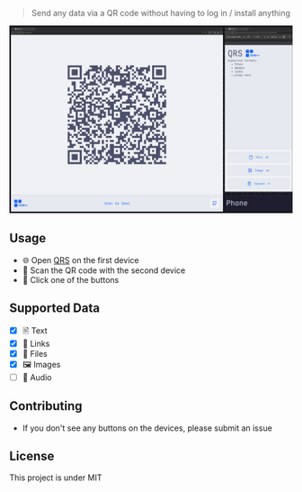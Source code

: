 > Send any data via a QR code without having to log in / install anything

![screenshot](ui.png)

## Usage

- 🌐 Open [QRS](https://qrs.snlx.net) on the first device
- 📱 Scan the QR code with the second device
- 📨 Click one of the buttons

## Supported Data

- [x] 🖹 Text
- [x] 🔗 Links
- [x] 📂 Files
- [x] 🖼️ Images
- [ ] 🎤 Audio

## Contributing

- If you don't see any buttons on the devices, please submit an issue

## License

This project is under MIT
